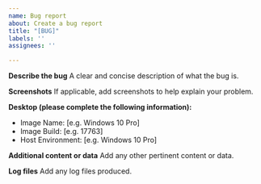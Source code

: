 ```yaml
---
name: Bug report
about: Create a bug report
title: "[BUG]"
labels: ''
assignees: ''

---
```


**Describe the bug**
A clear and concise description of what the bug is.

**Screenshots**
If applicable, add screenshots to help explain your problem.

**Desktop (please complete the following information):**

- Image Name: [e.g. Windows 10 Pro]
- Image Build: [e.g. 17763]
- Host Environment: [e.g. Windows 10 Pro]

**Additional content or data**
Add any other pertinent content or data.

**Log files**
Add any log files produced.
